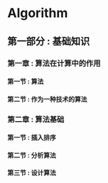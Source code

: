 # Algorithm
## 第一部分 : 基础知识

### 第一章 : 算法在计算中的作用

#### 第一节 : 算法

#### 第二节 : 作为一种技术的算法

### 第二章 : 算法基础

#### 第一节 : 插入排序

#### 第二节 : 分析算法

#### 第三节 : 设计算法



 

